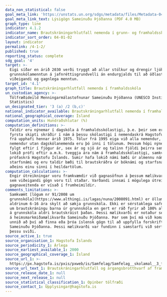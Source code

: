 ```yaml
---
data_non_statistical: false
goal_meta_link: 'https://unstats.un.org/sdgs/metadata/files/Metadata-04-01-02.pdf'
goal_meta_link_text: Lýsigögn Sameinuðu Þjóðanna (PDF 4.0 MB)
graph_type: line
indicator: 4.1.2
indicator_name: Brautskráningarhlutfall nemenda í grunn- og framhaldsskóla
indicator_sort_order: 04-01-02
layout: indicator
permalink: /4-1-2/
published: true
reporting_status: complete
sdg_goal: '4'
target: >-
  Eigi síðar en árið 2030 verði tryggt að allar stúlkur og drengir ljúki góðri
  grunnskólamenntun á jafnréttisgrundvelli án endurgjalds til að öðlast
  viðeigandi og gagnlega menntun.
target_id: '4.1'
graph_title: Brautskráningarhlutfall nemenda í framhaldsskóla
un_custodian_agency: >-
  Tölfræðideild Menningarmálastofnunar Sameinuðu Þjóðanna (UNESCO Institute for
  Statistics)
un_designated_tier: '3 (a) /2 (b,c)'
national_indicator_available: Brautskráningarhlutfall nemenda í framhaldsskóla
national_geographical_coverage: Ísland
computation_units: Hundraðshlutar (%)
computation_definitions: >-
  Taldir eru nýnemar í dagskóla á framhaldsskólastigi, þ.e. þeir sem eru í
  fyrsta skipti skráðir í nám á þessu skólastigi í nemendaskrá Hagstofu Íslands
  frá upphafi hennar árið 1975. Tölur frá 1995 eiga við alla nemendur, en fáir
  nemendur utan dagskólanemenda eru þó inni í tölunum. Þessum hópi nýnema er
  fylgt eftir í fjögur ár, sex ár og sjö ár og talinn fjöldi þeirra sem hafa
  lokið prófi eftir a.m.k. tveggja ára nám á framhaldsskólastigi, samkvæmt
  prófaskrá Hagstofu Íslands. Sumir hafa lokið námi bæði úr almennu námi og
  starfsnámi og eru taldir bæði til brautskráðra úr bóknámi og starfsnámi, en
  aðeins einu sinni í heildartölum.
computation_calculations: >-
  Engir útreikningar voru framkvæmdir við gagnasöfnun á þessum mælikvarða þar
  sem viðeigandi gögn voru til staðar. Varðandi innsæi í mögulega útreikninga
  gagnaveitenda er vísað í frumheimildir. 
comments_limitations: >-
  Samkvæmt [lögum nr 91/2008 um
  grunnskóla](https://www.althingi.is/lagas/nuna/2008091.html) er öllum börnum á
  aldrinum 6-16 ára skylt að sækja grunnskóla. Ekki er sérstaklega safnað gögnum
  um brautskráningu barna úr grunnskóla en gert er ráð fyrir að 100% allra barna
  á grunnskóla aldri brautskráist þaðan. Þessi mælikvarði er notaður sem nálgun
  á heimsmarkmiðamælikvarða Sameinuðu Þjóðanna. Þar sem því má við komast er
  unnið að því að finna eða þróa íslensk gögn til að uppfylla forskrift
  Sameinuðu Þjóðanna. Þessi mælikvarði var fundinn í samstarfi við sérfræðinga á
  þessu sviði.
source_active_1: true
source_organisation_1: Hagstofa Íslands
source_periodicity_1: Árlega
source_earliest_available_1: 2000
source_geographical_coverage_1: Ísland
source_url_1: >-
  https://px.hagstofa.is/pxis/pxweb/is/Samfelag/Samfelag__skolamal__3_framhaldsskolastig__1_fsProf/SKO03223.px/?rxid=a882b786-b629-478f-aeb0-c4ffee5398d6
source_url_text_1: Brautskráningarhlutfall og árgangsbrotthvarf af framhaldsskólastigi
source_release_date_1: null
source_next_release_1: null
source_statistical_classification_1: Opinber tölfræði
source_contact_1: Upplysingar@hagstofa.is
---
```

